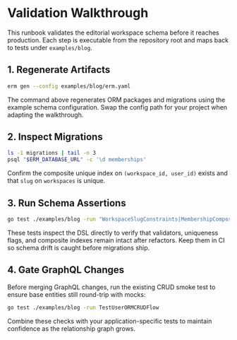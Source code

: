 # Validation Walkthrough

This runbook validates the editorial workspace schema before it reaches production. Each step is executable from the repository
root and maps back to tests under `examples/blog`.

## 1. Regenerate Artifacts

```bash
erm gen --config examples/blog/erm.yaml
```

The command above regenerates ORM packages and migrations using the example schema configuration. Swap the config path for your
project when adapting the walkthrough.

## 2. Inspect Migrations

```bash
ls -1 migrations | tail -n 3
psql "$ERM_DATABASE_URL" -c '\d memberships'
```

Confirm the composite unique index on `(workspace_id, user_id)` exists and that `slug` on `workspaces` is unique.

## 3. Run Schema Assertions

```bash
go test ./examples/blog -run "WorkspaceSlugConstraints|MembershipCompositeIndex"
```

These tests inspect the DSL directly to verify that validators, uniqueness flags, and composite indexes remain intact after
refactors. Keep them in CI so schema drift is caught before migrations ship.

## 4. Gate GraphQL Changes

Before merging GraphQL changes, run the existing CRUD smoke test to ensure base entities still round-trip with mocks:

```bash
go test ./examples/blog -run TestUserORMCRUDFlow
```

Combine these checks with your application-specific tests to maintain confidence as the relationship graph grows.
